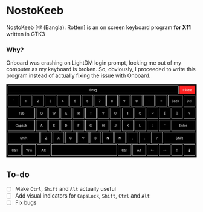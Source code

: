 # NostoKeeb
NostoKeeb [নষ্ট (Bangla): Rotten] is an on screen keyboard program **for X11** written in GTK3

### Why?
Onboard was crashing on LightDM login prompt, locking me out of my computer as my keyboard is broken. So, obviously, I proceeded to write this program instead of actually fixing the issue with Onboard.

![Screenshot](/screenshots/ss.png)

## To-do

- [ ] Make `Ctrl`, `Shift` and `Alt` actually useful
- [ ] Add visual indicators for `CapsLock`, `Shift`, `Ctrl` and `Alt`
- [ ] Fix bugs
